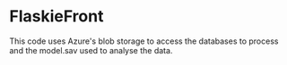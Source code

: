 # FlaskieFront

This code uses Azure's blob storage to access the databases to process and the model.sav used to analyse the data.
